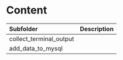 # Content
| Subfolder                             | Description                             |
| :---                                  | :----                                   |
| collect_terminal_output               |                                         |
| add_data_to_mysql                     |                                         |